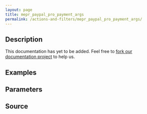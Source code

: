 ```yaml
---
layout: page
title: mepr_paypal_pro_payment_args
permalink: /actions-and-filters/mepr_paypal_pro_payment_args/
---
```


## Description

This documentation has yet to be added. Feel free to [fork our documentation project](https://github.com/caseproof/memberpress-docs) to help us.

## Examples


## Parameters


## Source


